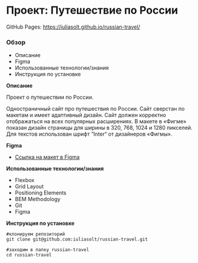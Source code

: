 # Проект: Путешествие по России
GitHub Pages: https://iuliasolt.github.io/russian-travel/
### Обзор
* Описание
* Figma
* Использованные технологии/знания
* Инструкция по установке



**Описание**

Проект о путешествии по России.

Одностраничный сайт про путешествия по России.
Сайт сверстан по макетам и имеет адаптивный дизайн. Сайт должен корректно отображаться на всех популярных расширениях.
В макете в «Фигме» показан дизайн страницы для ширины в 320, 768, 1024 и 1280 пикселей. Для текстов использован шрифт ”Inter“ от дизайнеров «Фигмы».

**Figma**

* [Ссылка на макет в Figma](https://www.figma.com/file/5S2WSbEFL6awjVWJ0NWL8Q/Sprint-3_-Russia-_-desktop-mobile?node-id=28503%3A0)

**Использованные технологии/знания**

* Flexbox
* Grid Layout
* Positioning Elements
* BEM Methodology
* Git
* Figma

**Инструкция по установке**
```
#клонируем репозиторий
git clone git@github.com:iuliasolt/russian-travel.git

#заходим в папку russian-travel
cd russian-travel
```

